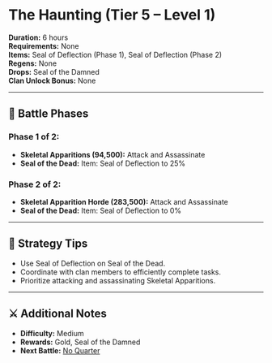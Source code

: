 # The Haunting (Tier 5 – Level 1)

**Duration:** 6 hours  
**Requirements:** None  
**Items:** Seal of Deflection (Phase 1), Seal of Deflection (Phase 2)  
**Regens:** None  
**Drops:** Seal of the Damned  
**Clan Unlock Bonus:** None

---

## 🧪 Battle Phases

### Phase 1 of 2:
- **Skeletal Apparitions (94,500):** Attack and Assassinate  
- **Seal of the Dead:** Item: Seal of Deflection to 25%

### Phase 2 of 2:
- **Skeletal Apparition Horde (283,500):** Attack and Assassinate  
- **Seal of the Dead:** Item: Seal of Deflection to 0%

---

## 🧭 Strategy Tips

- Use Seal of Deflection on Seal of the Dead.  
- Coordinate with clan members to efficiently complete tasks.  
- Prioritize attacking and assassinating Skeletal Apparitions.

---

## ⚔️ Additional Notes

- **Difficulty:** Medium  
- **Rewards:** Gold, Seal of the Damned  
- **Next Battle:** [No Quarter](no-quarter.md)
